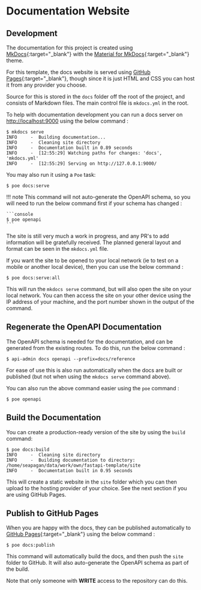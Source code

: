 # Documentation Website

## Development

The documentation for this project is created using
[MkDocs](https://www.mkdocs.org/){:target="_blank"} with the
[Material for MkDocs](https://squidfunk.github.io/mkdocs-material/){:target="_blank"}
theme.

For this template, the docs website is served using [GitHub
Pages](https://pages.github.com/){:target="_blank"}, though since it is just
HTML and CSS you can host it from any provider you choose.

Source for this is stored in the `docs` folder off the root of the project, and
consists of Markdown files. The main control file is `mkdocs.yml` in the root.

To help with documentation development you can run a docs server on
<http://localhost:9000> using the below command :

```console
$ mkdocs serve
INFO     -  Building documentation...
INFO     -  Cleaning site directory
INFO     -  Documentation built in 0.89 seconds
INFO     -  [12:55:29] Watching paths for changes: 'docs', 'mkdocs.yml'
INFO     -  [12:55:29] Serving on http://127.0.0.1:9000/
```

You may also run it using a `Poe` task:

```console
$ poe docs:serve
```

!!! note
    This command will not auto-generate the OpenAPI schema, so you will need to
    run the below command first if your schema has changed :

    ```console
    $ poe openapi
    ```

The site is still very much a work in progress, and any PR's to add information
will be gratefully received. The planned general layout and format can be seen
in the `mkdocs.yml` file.

If you want the site to be opened to your local network (ie to test on a
mobile or another local device), then you can use the below command :

```console
$ poe docs:serve:all
```

This will run the `mkdocs serve` command, but will also open the site on your
local network. You can then access the site on your other device using the IP
address of your machine, and the port number shown in the output of the command.

## Regenerate the OpenAPI Documentation

The OpenAPI schema is needed for the documentation, and can be generated from
the existing routes. To do this, run the below command :

```console
$ api-admin docs openapi --prefix=docs/reference
```

For ease of use this is also run automatically when the docs are built or
published (but not when using the `mkdocs serve` command above).

You can also run the above command easier using the `poe` command :

```console
$ poe openapi
```

## Build the Documentation

You can create a production-ready version of the site by using the `build`
command:

```console
$ poe docs:build
INFO     -  Cleaning site directory
INFO     -  Building documentation to directory: /home/seapagan/data/work/own/fastapi-template/site
INFO     -  Documentation built in 0.95 seconds
```

This will create a static website in the `site` folder which you can then upload
to the hosting provider of your choice. See the next section if you are using
GitHub Pages.

## Publish to GitHub Pages

When you are happy with the docs, they can be published automatically to [GitHub
Pages](https://pages.github.com/){:target="_blank"} using the below command :

```console
$ poe docs:publish
```

This command will automatically build the docs, and then push the `site` folder
to GitHub. It will also auto-generate the OpenAPI schema as part of the build.

Note that only someone with **WRITE** access to the repository can do this.
